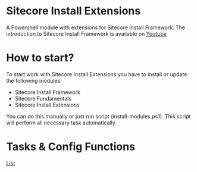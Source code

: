 # Sitecore Install Extensions
A Powershell module with extensions for Sitecore Install Framework. The introduction to Sitecore Install Framework is available on [Youtube](https://youtu.be/syslVshavOw)

# How to start?
To start work with Sitecore Install Extensions you have to install or update the following modules:
* Sitecore Install Framework
* Sitecore Fundamentals
* Sitecore Install Extensions

You can do this manually or just run script (install-modules.ps1). This script will perform all necessary task automatically.

# Tasks & Config Functions
[List](https://github.com/SoftServeInc/SitecoreInstallExtensions/blob/master/Documentation/readme.md)

